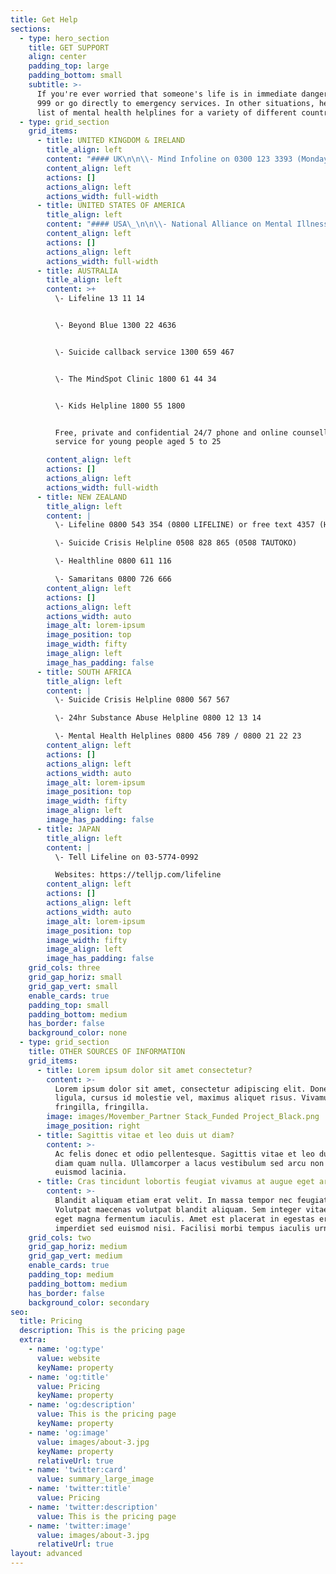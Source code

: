 ```yaml
---
title: Get Help
sections:
  - type: hero_section
    title: GET SUPPORT
    align: center
    padding_top: large
    padding_bottom: small
    subtitle: >-
      If you're ever worried that someone's life is in immediate danger, call
      999 or go directly to emergency services. In other situations, here is a
      list of mental health helplines for a variety of different countries.
  - type: grid_section
    grid_items:
      - title: UNITED KINGDOM & IRELAND
        title_align: left
        content: "#### UK\n\n\\- Mind Infoline on 0300 123 3393 (Monday to Friday, 9am to 6pm)\n\nFor advice and support on a wide range of mental health problems.\n\n\\- Samaritans free at any time, on 116 123\n\nFor people experiencing suicidal thoughts.\n\n#### IRELAND\n\n\\- Connect counselling Helpline: 1800 477 477\n\nWebsite: https://connectcounselling.ie/\n\n\\- Samaritans: FreePhone 116123\_\n"
        content_align: left
        actions: []
        actions_align: left
        actions_width: full-width
      - title: UNITED STATES OF AMERICA
        title_align: left
        content: "#### USA\_\n\n\\- National Alliance on Mental Illness (NAMI) hotline 1-800-950-NAMI (6264) or info@nami.org\n\n\\- Crisis Text Line – Text NAMI to 741-741\n\nConnect with a trained crisis counsellor to receive free, 24/7 crisis support via text message.\n\n\\- National Suicide Prevention Lifeline – Call 800-273-TALK (8255)\n\nIf you or someone you know is in crisis—whether they are considering suicide or not—please call the toll-free Lifeline at 800-273-TALK (8255) to speak with a trained crisis counsellor 24/7.\n"
        content_align: left
        actions: []
        actions_align: left
        actions_width: full-width
      - title: AUSTRALIA
        title_align: left
        content: >+
          \- Lifeline 13 11 14


          \- Beyond Blue 1300 22 4636


          \- Suicide callback service 1300 659 467


          \- The MindSpot Clinic 1800 61 44 34


          \- Kids Helpline 1800 55 1800


          Free, private and confidential 24/7 phone and online counselling
          service for young people aged 5 to 25

        content_align: left
        actions: []
        actions_align: left
        actions_width: full-width
      - title: NEW ZEALAND
        title_align: left
        content: |
          \- Lifeline 0800 543 354 (0800 LIFELINE) or free text 4357 (HELP)

          \- Suicide Crisis Helpline 0508 828 865 (0508 TAUTOKO)

          \- Healthline 0800 611 116

          \- Samaritans 0800 726 666
        content_align: left
        actions: []
        actions_align: left
        actions_width: auto
        image_alt: lorem-ipsum
        image_position: top
        image_width: fifty
        image_align: left
        image_has_padding: false
      - title: SOUTH AFRICA
        title_align: left
        content: |
          \- Suicide Crisis Helpline 0800 567 567

          \- 24hr Substance Abuse Helpline 0800 12 13 14

          \- Mental Health Helplines 0800 456 789 / 0800 21 22 23
        content_align: left
        actions: []
        actions_align: left
        actions_width: auto
        image_alt: lorem-ipsum
        image_position: top
        image_width: fifty
        image_align: left
        image_has_padding: false
      - title: JAPAN
        title_align: left
        content: |
          \- Tell Lifeline on 03-5774-0992

          Websites: https://telljp.com/lifeline
        content_align: left
        actions: []
        actions_align: left
        actions_width: auto
        image_alt: lorem-ipsum
        image_position: top
        image_width: fifty
        image_align: left
        image_has_padding: false
    grid_cols: three
    grid_gap_horiz: small
    grid_gap_vert: small
    enable_cards: true
    padding_top: small
    padding_bottom: medium
    has_border: false
    background_color: none
  - type: grid_section
    title: OTHER SOURCES OF INFORMATION
    grid_items:
      - title: Lorem ipsum dolor sit amet consectetur?
        content: >-
          Lorem ipsum dolor sit amet, consectetur adipiscing elit. Donec nisl
          ligula, cursus id molestie vel, maximus aliquet risus. Vivamus in nibh
          fringilla, fringilla.
        image: images/Movember_Partner Stack_Funded Project_Black.png
        image_position: right
      - title: Sagittis vitae et leo duis ut diam?
        content: >-
          Ac felis donec et odio pellentesque. Sagittis vitae et leo duis ut
          diam quam nulla. Ullamcorper a lacus vestibulum sed arcu non odio
          euismod lacinia.
      - title: Cras tincidunt lobortis feugiat vivamus at augue eget arcu?
        content: >-
          Blandit aliquam etiam erat velit. In massa tempor nec feugiat.
          Volutpat maecenas volutpat blandit aliquam. Sem integer vitae justo
          eget magna fermentum iaculis. Amet est placerat in egestas erat
          imperdiet sed euismod nisi. Facilisi morbi tempus iaculis urna.
    grid_cols: two
    grid_gap_horiz: medium
    grid_gap_vert: medium
    enable_cards: true
    padding_top: medium
    padding_bottom: medium
    has_border: false
    background_color: secondary
seo:
  title: Pricing
  description: This is the pricing page
  extra:
    - name: 'og:type'
      value: website
      keyName: property
    - name: 'og:title'
      value: Pricing
      keyName: property
    - name: 'og:description'
      value: This is the pricing page
      keyName: property
    - name: 'og:image'
      value: images/about-3.jpg
      keyName: property
      relativeUrl: true
    - name: 'twitter:card'
      value: summary_large_image
    - name: 'twitter:title'
      value: Pricing
    - name: 'twitter:description'
      value: This is the pricing page
    - name: 'twitter:image'
      value: images/about-3.jpg
      relativeUrl: true
layout: advanced
---
```

